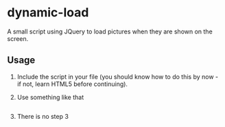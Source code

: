 dynamic-load
============

A small script using JQuery to load pictures when they are shown on the screen.

## Usage

1. Include the script in your file (you should know how to do this by now - if not, learn HTML5 before continuing).
2. Use something like that

    <img src="" class="dynamic-load" data-src="/path/to/myimage.png" />

3. There is no step 3
